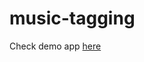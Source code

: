 # music-tagging
Check demo app [here](https://advaitchirmule.pythonanywhere.com/Music_Predict.html)
